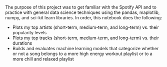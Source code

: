 The purpose of this project was to get familiar with the Spotify API and to practice with general data science techniques using the pandas, maplotlib, numpy, and sci-kit learn libraries. In order, this notebook does the following:

- Plots my top artists (short-term, medium-term, and long-term) vs. their popularity levels
- Plots my top tracks (short-term, medium-term, and long-term) vs. their durations
- Builds and evaluates machine learning models that categorize whether or not a song belongs to a more high energy workout playlist or to a more chill and relaxed playlist
